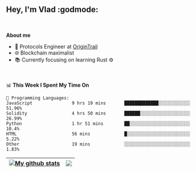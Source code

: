 ## Hey, I'm Vlad :godmode:

<br/>

**About me**
- 💼 Protocols Engineer at [OriginTrail](https://github.com/OriginTrail)
- 🌐 Blockchain maximalist
- 📚 Currently focusing on learning Rust :gear:

<br/>

<!--START_SECTION:waka-->
📊 **This Week I Spent My Time On** 

```text
💬 Programming Languages: 
JavaScript               9 hrs 19 mins       █████████████░░░░░░░░░░░░   51.96% 
Solidity                 4 hrs 50 mins       ██████░░░░░░░░░░░░░░░░░░░   26.99% 
Python                   1 hr 51 mins        ██░░░░░░░░░░░░░░░░░░░░░░░   10.4% 
HTML                     56 mins             █░░░░░░░░░░░░░░░░░░░░░░░░   5.22% 
Other                    19 mins             ░░░░░░░░░░░░░░░░░░░░░░░░░   1.83%

```


<!--END_SECTION:waka-->


| <a href="https://github.com/anuraghazra/github-readme-stats"><img align="center" src="https://github-readme-stats.vercel.app/api?username=u-hubar&show_icons=true&include_all_commits=true&theme=dark&hide_border=true" alt="My github stats" /></a> | <a href="https://github.com/anuraghazra/github-readme-stats"><img align="center" src="https://github-readme-stats.vercel.app/api/top-langs/?username=u-hubar&layout=compact&theme=dark&hide_border=true" /></a> |
| ------------- | ------------- |
